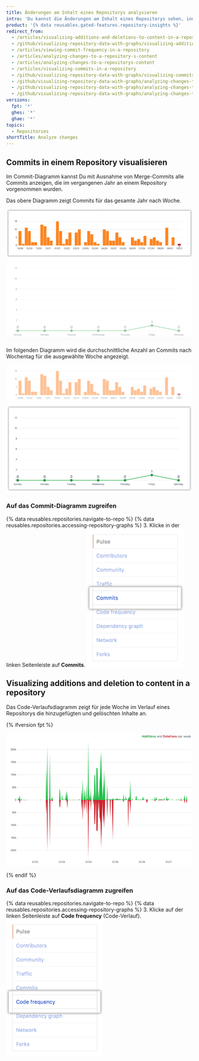 ```yaml
---
title: Änderungen am Inhalt eines Repositorys analysieren
intro: 'Du kannst die Änderungen am Inhalt eines Repositorys sehen, indem Du die Commits eines Repositorys, die Commit-Häufigkeit und Ergänzungen sowie Löschungen von Inhalten analysierst.'
product: '{% data reusables.gated-features.repository-insights %}'
redirect_from:
  - /articles/visualizing-additions-and-deletions-to-content-in-a-repository
  - /github/visualizing-repository-data-with-graphs/visualizing-additions-and-deletions-to-content-in-a-repository
  - /articles/viewing-commit-frequency-in-a-repository
  - /articles/analyzing-changes-to-a-repository-s-content
  - /articles/analyzing-changes-to-a-repositorys-content
  - /articles/visualizing-commits-in-a-repository
  - /github/visualizing-repository-data-with-graphs/visualizing-commits-in-a-repository
  - /github/visualizing-repository-data-with-graphs/analyzing-changes-to-a-repositorys-content
  - /github/visualizing-repository-data-with-graphs/analyzing-changes-to-a-repositorys-content/visualizing-commits-in-a-repository
  - /github/visualizing-repository-data-with-graphs/analyzing-changes-to-a-repositorys-content/visualizing-additions-and-deletions-to-content-in-a-repository
versions:
  fpt: '*'
  ghes: '*'
  ghae: '*'
topics:
  - Repositories
shortTitle: Analyze changes
---
```


## Commits in einem Repository visualisieren

Im Commit-Diagramm kannst Du mit Ausnahme von Merge-Commits alle Commits anzeigen, die im vergangenen Jahr an einem Repository vorgenommen wurden.

Das obere Diagramm zeigt Commits für das gesamte Jahr nach Woche.

![Repository-Commit-Jahresdiagramm](/assets/images/help/graphs/repo_commit_activity_year_graph.png)

Im folgenden Diagramm wird die durchschnittliche Anzahl an Commits nach Wochentag für die ausgewählte Woche angezeigt.

![Repository-Commit-Wochendiagramm](/assets/images/help/graphs/repo_commit_activity_week_graph.png)

### Auf das Commit-Diagramm zugreifen

{% data reusables.repositories.navigate-to-repo %}
{% data reusables.repositories.accessing-repository-graphs %}
3. Klicke in der linken Seitenleiste auf **Commits**. ![Registerkarte „Commits“](/assets/images/help/graphs/commits_tab.png)

## Visualizing additions and deletion to content in a repository

Das Code-Verlaufsdiagramm zeigt für jede Woche im Verlauf eines Repositorys die hinzugefügten und gelöschten Inhalte an.

{% ifversion fpt %}

![Code-Verlaufsdiagramm](/assets/images/help/graphs/repo_code_frequency_graph_dotcom.png)

{% endif %}

### Auf das Code-Verlaufsdiagramm zugreifen

{% data reusables.repositories.navigate-to-repo %}
{% data reusables.repositories.accessing-repository-graphs %}
3. Klicke auf der linken Seitenleiste auf **Code frequency** (Code-Verlauf). ![Registerkarte „Code frequency“ (Code-Verlauf)](/assets/images/help/graphs/code_frequency_tab.png)
